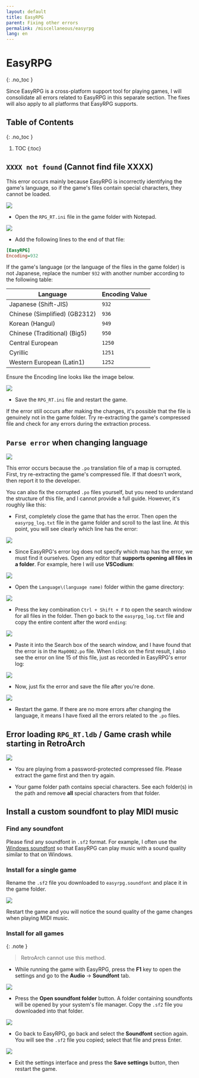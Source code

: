 ```yaml
---
layout: default
title: EasyRPG
parent: Fixing other errors
permalink: /miscellaneous/easyrpg
lang: en
---
```


# EasyRPG
{: .no_toc }

Since EasyRPG is a cross-platform support tool for playing games, I will consolidate all errors related to EasyRPG in this separate section. The fixes will also apply to all platforms that EasyRPG supports.

## Table of Contents
{: .no_toc }

1. TOC
{:toc}

## `XXXX not found` (Cannot find file XXXX)

This error occurs mainly because EasyRPG is incorrectly identifying the game's language, so if the game's files contain special characters, they cannot be loaded.

![](images/image.png)

* Open the `RPG_RT.ini` file in the game folder with Notepad.

![](images/image-1.png)

* Add the following lines to the end of that file:

```ini
[EasyRPG]
Encoding=932
```

If the game's language (or the language of the files in the game folder) is not Japanese, replace the number `932` with another number according to the following table:

| Language | Encoding Value |
| --- | --- |
| Japanese (Shift-JIS) | `932` |
| Chinese (Simplified) (GB2312) | `936` |
| Korean (Hangul) | `949` |
| Chinese (Traditional) (Big5) | `950` |
| Central European | `1250` |
| Cyrillic | `1251` |
| Western European (Latin1) | `1252` |

Ensure the Encoding line looks like the image below.

![](images/image-2.png)

* Save the `RPG_RT.ini` file and restart the game.

If the error still occurs after making the changes, it's possible that the file is genuinely not in the game folder. Try re-extracting the game's compressed file and check for any errors during the extraction process.

## `Parse error` when changing language

![](images/image-3.png)

This error occurs because the `.po` translation file of a map is corrupted. First, try re-extracting the game's compressed file. If that doesn't work, then report it to the developer.

You can also fix the corrupted `.po` files yourself, but you need to understand the structure of this file, and I cannot provide a full guide. However, it's roughly like this:

* First, completely close the game that has the error. Then open the `easyrpg_log.txt` file in the game folder and scroll to the last line. At this point, you will see clearly which line has the error:

![](images/image-4.png)

* Since EasyRPG's error log does not specify which map has the error, we must find it ourselves. Open any editor that **supports opening all files in a folder**. For example, here I will use **VSCodium**:

![](images/image-5.png)

* Open the `Language\(language name)` folder within the game directory:

![](images/image-6.png)

* Press the key combination `Ctrl + Shift + F` to open the search window for all files in the folder. Then go back to the `easyrpg_log.txt` file and copy the entire content after the word `ending`:

![](images/image-7.png)

* Paste it into the Search box of the search window, and I have found that the error is in the `Map0002.po` file. When I click on the first result, I also see the error on line 15 of this file, just as recorded in EasyRPG's error log:

![](images/image-8.png)

* Now, just fix the error and save the file after you're done.

![](images/image-9.png)

* Restart the game. If there are no more errors after changing the language, it means I have fixed all the errors related to the `.po` files.

## Error loading `RPG_RT.ldb` / Game crash while starting in RetroArch

![](images/image-11.png)

* You are playing from a password-protected compressed file. Please extract the game first and then try again.

* Your game folder path contains special characters. See each folder(s) in the path and remove **all** special characters from that folder.

## Install a custom soundfont to play MIDI music

### Find any soundfont

Please find any soundfont in `.sf2` format. For example, I often use the [Windows soundfont](https://musical-artifacts.com/artifacts/713) so that EasyRPG can play music with a sound quality similar to that on Windows.

### Install for a single game

Rename the `.sf2` file you downloaded to `easyrpg.soundfont` and place it in the game folder.

![](images/image-12.png)

Restart the game and you will notice the sound quality of the game changes when playing MIDI music.

### Install for all games

{: .note }
> RetroArch cannot use this method.

* While running the game with EasyRPG, press the **F1** key to open the settings and go to the **Audio** -> **Soundfont** tab.

![](images/image-13.png)

* Press the **Open soundfont folder** button. A folder containing soundfonts will be opened by your system's file manager. Copy the `.sf2` file you downloaded into that folder.

![](images/image-14.png)

* Go back to EasyRPG, go back and select the **Soundfont** section again. You will see the `.sf2` file you copied; select that file and press Enter.

![](images/image-15.png)

* Exit the settings interface and press the **Save settings** button, then restart the game.